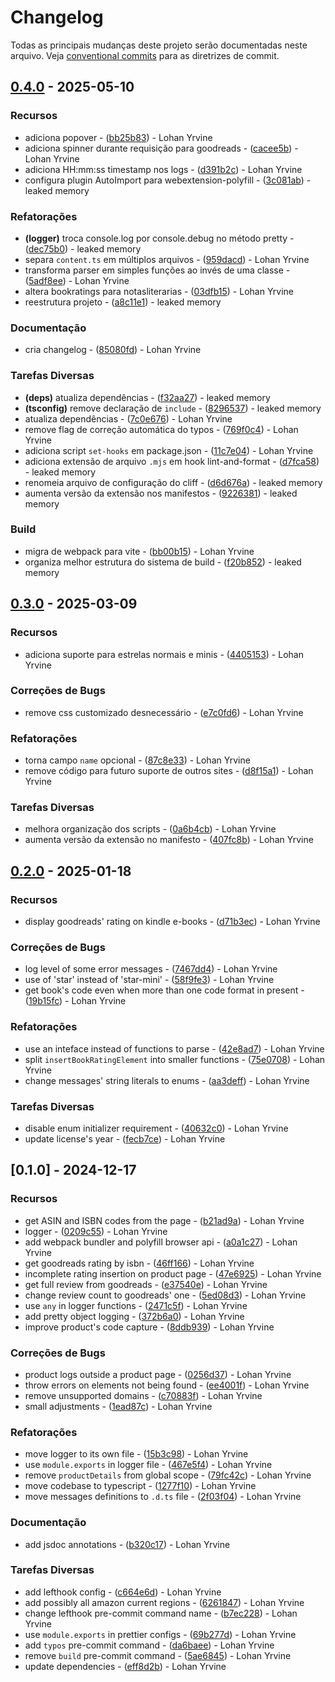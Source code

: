 # Changelog

Todas as principais mudanças deste projeto serão documentadas neste arquivo. Veja [conventional commits](https://www.conventionalcommits.org/) para as diretrizes de commit.

## [0.4.0](https://github.com/leakedmemory/notas-literarias/compare/v0.3.0..v0.4.0) - 2025-05-10

### Recursos

- adiciona popover - ([bb25b83](https://github.com/leakedmemory/notas-literarias/commit/bb25b834e1dd1971ef6b831a5ad2de6be3c92d50)) - Lohan Yrvine
- adiciona spinner durante requisição para goodreads - ([cacee5b](https://github.com/leakedmemory/notas-literarias/commit/cacee5b59e68f33e163e5cf8de00d9c1bab8176b)) - Lohan Yrvine
- adiciona HH:mm:ss timestamp nos logs - ([d391b2c](https://github.com/leakedmemory/notas-literarias/commit/d391b2caa01f47051df8f7de0a714daa3e73146f)) - Lohan Yrvine
- configura plugin AutoImport para webextension-polyfill - ([3c081ab](https://github.com/leakedmemory/notas-literarias/commit/3c081abfa8839ae9ef30cb721f7d16d430f94cbf)) - leaked memory

### Refatorações

- **(logger)** troca console.log por console.debug no método pretty - ([dec75b0](https://github.com/leakedmemory/notas-literarias/commit/dec75b083e2e12db19c15a5229f2e3cba6160679)) - leaked memory
- separa `content.ts` em múltiplos arquivos - ([959dacd](https://github.com/leakedmemory/notas-literarias/commit/959dacd82f6ac48855904532789dfcbaf222185c)) - Lohan Yrvine
- transforma parser em simples funções ao invés de uma classe - ([5adf8ee](https://github.com/leakedmemory/notas-literarias/commit/5adf8eefc5710685050d1db8c525419427b703b9)) - Lohan Yrvine
- altera bookratings para notasliterarias - ([03dfb15](https://github.com/leakedmemory/notas-literarias/commit/03dfb15c156c8b240f796486f196f8754eabc2d0)) - Lohan Yrvine
- reestrutura projeto - ([a8c11e1](https://github.com/leakedmemory/notas-literarias/commit/a8c11e1c33d4eaf832d97ccc21747c3a44888b80)) - leaked memory

### Documentação

- cria changelog - ([85080fd](https://github.com/leakedmemory/notas-literarias/commit/85080fdac825161807d1670c463edad066ea7268)) - Lohan Yrvine

### Tarefas Diversas

- **(deps)** atualiza dependências - ([f32aa27](https://github.com/leakedmemory/notas-literarias/commit/f32aa27c521f892f9b26aa53821112157e6bf517)) - leaked memory
- **(tsconfig)** remove declaração de `include` - ([8296537](https://github.com/leakedmemory/notas-literarias/commit/8296537efe3b7d7c24f2afa41b561ad9a4404dbf)) - leaked memory
- atualiza dependências - ([7c0e676](https://github.com/leakedmemory/notas-literarias/commit/7c0e6764f5e839bfb223b0e79f2c957ee45bf0e4)) - Lohan Yrvine
- remove flag de correção automática do typos - ([769f0c4](https://github.com/leakedmemory/notas-literarias/commit/769f0c4d397a47e9dc628d7756d11e5e06501479)) - Lohan Yrvine
- adiciona script `set-hooks` em package.json - ([11c7e04](https://github.com/leakedmemory/notas-literarias/commit/11c7e043e1ed21b6bd75992276f73b033a3e5ef1)) - Lohan Yrvine
- adiciona extensão de arquivo `.mjs` em hook lint-and-format - ([d7fca58](https://github.com/leakedmemory/notas-literarias/commit/d7fca580d1838fe6ad42e974fd7eba9508b7fd64)) - leaked memory
- renomeia arquivo de configuração do cliff - ([d6d676a](https://github.com/leakedmemory/notas-literarias/commit/d6d676ae8cf1294ae1a7ab9ed5d4e3c3365848f9)) - leaked memory
- aumenta versão da extensão nos manifestos - ([9226381](https://github.com/leakedmemory/notas-literarias/commit/92263811b1dcb7bed8c215bc555b710f956e699f)) - leaked memory

### Build

- migra de webpack para vite - ([bb00b15](https://github.com/leakedmemory/notas-literarias/commit/bb00b157a0ffb18d544501fd5442d22ecfc8bd5b)) - Lohan Yrvine
- organiza melhor estrutura do sistema de build - ([f20b852](https://github.com/leakedmemory/notas-literarias/commit/f20b852060d79b6fcc190a1b4879005d36b87039)) - leaked memory

## [0.3.0](https://github.com/leakedmemory/notas-literarias/compare/v0.2.0..v0.3.0) - 2025-03-09

### Recursos

- adiciona suporte para estrelas normais e minis - ([4405153](https://github.com/leakedmemory/notas-literarias/commit/440515395403832a81576c4e34f6f427699877d7)) - Lohan Yrvine

### Correções de Bugs

- remove css customizado desnecessário - ([e7c0fd6](https://github.com/leakedmemory/notas-literarias/commit/e7c0fd60ee57c3886d9e88269abd513eb988c201)) - Lohan Yrvine

### Refatorações

- torna campo `name` opcional - ([87c8e33](https://github.com/leakedmemory/notas-literarias/commit/87c8e338f9625f4713105c6b0fbc84373dee5ff0)) - Lohan Yrvine
- remove código para futuro suporte de outros sites - ([d8f15a1](https://github.com/leakedmemory/notas-literarias/commit/d8f15a17ddd7c0a0ca56acfd737ec01c9fdcb59c)) - Lohan Yrvine

### Tarefas Diversas

- melhora organização dos scripts - ([0a6b4cb](https://github.com/leakedmemory/notas-literarias/commit/0a6b4cba669be361603a6880b88b2c6c64df63d2)) - Lohan Yrvine
- aumenta versão da extensão no manifesto - ([407fc8b](https://github.com/leakedmemory/notas-literarias/commit/407fc8b5ceaa45b0eceabeac7ff494f21816c733)) - Lohan Yrvine

## [0.2.0](https://github.com/leakedmemory/notas-literarias/compare/v0.1.0..v0.2.0) - 2025-01-18

### Recursos

- display goodreads' rating on kindle e-books - ([d71b3ec](https://github.com/leakedmemory/notas-literarias/commit/d71b3ecfe9efe8c3042401fd84c4bfbebaf89748)) - Lohan Yrvine

### Correções de Bugs

- log level of some error messages - ([7467dd4](https://github.com/leakedmemory/notas-literarias/commit/7467dd4f7fa328b3fe3920da2420a7aab0c04adb)) - Lohan Yrvine
- use of 'star' instead of 'star-mini' - ([58f9fe3](https://github.com/leakedmemory/notas-literarias/commit/58f9fe3d3eadd6d70d2736b9e5759b32a7d5605e)) - Lohan Yrvine
- get book's code even when more than one code format in present - ([19b15fc](https://github.com/leakedmemory/notas-literarias/commit/19b15fcc9c2046f11b59e4e31fa8173194d36ba3)) - Lohan Yrvine

### Refatorações

- use an inteface instead of functions to parse - ([42e8ad7](https://github.com/leakedmemory/notas-literarias/commit/42e8ad7f50cf9fe5b64e11e7fc1b8bc078509a13)) - Lohan Yrvine
- split `insertBookRatingElement` into smaller functions - ([75e0708](https://github.com/leakedmemory/notas-literarias/commit/75e07088935df72808addbbae59f02ead77ae87a)) - Lohan Yrvine
- change messages' string literals to enums - ([aa3deff](https://github.com/leakedmemory/notas-literarias/commit/aa3deff3210694f633cb1805c123107449c7b65d)) - Lohan Yrvine

### Tarefas Diversas

- disable enum initializer requirement - ([40632c0](https://github.com/leakedmemory/notas-literarias/commit/40632c046a7ec525c4403a3b89225d4ce2207743)) - Lohan Yrvine
- update license's year - ([fecb7ce](https://github.com/leakedmemory/notas-literarias/commit/fecb7ce9c48f4bea15974b7e2fd3120b7ac443d8)) - Lohan Yrvine

## [0.1.0] - 2024-12-17

### Recursos

- get ASIN and ISBN codes from the page - ([b21ad9a](https://github.com/leakedmemory/notas-literarias/commit/b21ad9ab75637a5c9e9f45dc7af6821420774bb3)) - Lohan Yrvine
- logger - ([0209c55](https://github.com/leakedmemory/notas-literarias/commit/0209c5557e6ba2d39d66c3f6b5d01c142a6a1193)) - Lohan Yrvine
- add webpack bundler and polyfill browser api - ([a0a1c27](https://github.com/leakedmemory/notas-literarias/commit/a0a1c27b9b86d4e95e4a49003276b2292e17cf11)) - Lohan Yrvine
- get goodreads rating by isbn - ([46ff166](https://github.com/leakedmemory/notas-literarias/commit/46ff16612b2fb1ea83f4b050b1ce4bcca6a23156)) - Lohan Yrvine
- incomplete rating insertion on product page - ([47e6925](https://github.com/leakedmemory/notas-literarias/commit/47e6925c4147fda42ce192c864bd38b53309fc7a)) - Lohan Yrvine
- get full review from goodreads - ([e37540e](https://github.com/leakedmemory/notas-literarias/commit/e37540e5bcacd40b892c83c4e478ac27a07fdb7c)) - Lohan Yrvine
- change review count to goodreads' one - ([5ed08d3](https://github.com/leakedmemory/notas-literarias/commit/5ed08d36d8af7fdf856d1cbe3c5d48ccbc88d3ac)) - Lohan Yrvine
- use `any` in logger functions - ([2471c5f](https://github.com/leakedmemory/notas-literarias/commit/2471c5f6ddc6e04cdf17dd4be3d7c6fa4117f1cf)) - Lohan Yrvine
- add pretty object logging - ([372b6a0](https://github.com/leakedmemory/notas-literarias/commit/372b6a03dad87736fee208e1ff26fc5f58302b25)) - Lohan Yrvine
- improve product's code capture - ([8ddb939](https://github.com/leakedmemory/notas-literarias/commit/8ddb9391c8a8ed7c0576cc01679bcdbb3254df76)) - Lohan Yrvine

### Correções de Bugs

- product logs outside a product page - ([0256d37](https://github.com/leakedmemory/notas-literarias/commit/0256d3778d195297ac8344b5862913518d038563)) - Lohan Yrvine
- throw errors on elements not being found - ([ee4001f](https://github.com/leakedmemory/notas-literarias/commit/ee4001f953295ecbd8c6e087a922a74fb1433e12)) - Lohan Yrvine
- remove unsupported domains - ([c70883f](https://github.com/leakedmemory/notas-literarias/commit/c70883fc4a1a47cd546396c911ae913482f33142)) - Lohan Yrvine
- small adjustments - ([1ead87c](https://github.com/leakedmemory/notas-literarias/commit/1ead87c1670bfa1f698d6f21a385fce495af341b)) - Lohan Yrvine

### Refatorações

- move logger to its own file - ([15b3c98](https://github.com/leakedmemory/notas-literarias/commit/15b3c984899d8a991e895da887a2b21f7cebf741)) - Lohan Yrvine
- use `module.exports` in logger file - ([467e5f4](https://github.com/leakedmemory/notas-literarias/commit/467e5f423eda1e4de93e35f00f5c1e75b0c1ae3e)) - Lohan Yrvine
- remove `productDetails` from global scope - ([79fc42c](https://github.com/leakedmemory/notas-literarias/commit/79fc42ca8d9435c0bb0b096e06d01e232e80175a)) - Lohan Yrvine
- move codebase to typescript - ([1277f10](https://github.com/leakedmemory/notas-literarias/commit/1277f10e065ca15a1be53165683d0f2ab710caea)) - Lohan Yrvine
- move messages definitions to `.d.ts` file - ([2f03f04](https://github.com/leakedmemory/notas-literarias/commit/2f03f04e792605d5f2c3c8dd0a1749d93d6a38dc)) - Lohan Yrvine

### Documentação

- add jsdoc annotations - ([b320c17](https://github.com/leakedmemory/notas-literarias/commit/b320c17e7483f3b22d5f3ec27aac75139da8d40a)) - Lohan Yrvine

### Tarefas Diversas

- add lefthook config - ([c664e6d](https://github.com/leakedmemory/notas-literarias/commit/c664e6da4d8d100b090e465b52fd19b46a8bf645)) - Lohan Yrvine
- add possibly all amazon current regions - ([6261847](https://github.com/leakedmemory/notas-literarias/commit/6261847f5b9d41ab668833aeeee36237e3c0f02b)) - Lohan Yrvine
- change lefthook pre-commit command name - ([b7ec228](https://github.com/leakedmemory/notas-literarias/commit/b7ec2280b6c2078de18f18132b326ce2e55a46cf)) - Lohan Yrvine
- use `module.exports` in prettier configs - ([69b277d](https://github.com/leakedmemory/notas-literarias/commit/69b277d1ae7e3ab6d0d477067e008a7919e5e4f5)) - Lohan Yrvine
- add `typos` pre-commit command - ([da6baee](https://github.com/leakedmemory/notas-literarias/commit/da6baeebf8e74bb9d6e7e76b752cc8e1ea76b585)) - Lohan Yrvine
- remove `build` pre-commit command - ([5ae6845](https://github.com/leakedmemory/notas-literarias/commit/5ae684540caddab72bb0d73bb1d248e9ba6e55ba)) - Lohan Yrvine
- update dependencies - ([eff8d2b](https://github.com/leakedmemory/notas-literarias/commit/eff8d2ba9e08183dd64c17f9a52ea79d1f9ea769)) - Lohan Yrvine

<!-- gerado por git-cliff -->
